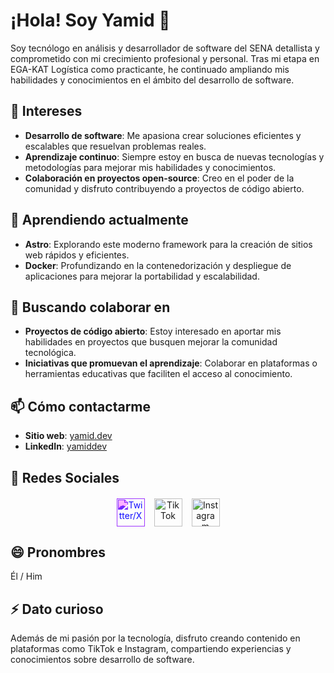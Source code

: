 # ¡Hola! Soy Yamid 👋

Soy tecnólogo en análisis y desarrollador de software del SENA detallista y comprometido con mi crecimiento profesional y personal. Tras mi etapa en EGA-KAT Logística como practicante, he continuado ampliando mis habilidades y conocimientos en el ámbito del desarrollo de software.

## 👀 Intereses

- **Desarrollo de software**: Me apasiona crear soluciones eficientes y escalables que resuelvan problemas reales.
- **Aprendizaje continuo**: Siempre estoy en busca de nuevas tecnologías y metodologías para mejorar mis habilidades y conocimientos.
- **Colaboración en proyectos open-source**: Creo en el poder de la comunidad y disfruto contribuyendo a proyectos de código abierto.

## 🌱 Aprendiendo actualmente

- **Astro**: Explorando este moderno framework para la creación de sitios web rápidos y eficientes.
- **Docker**: Profundizando en la contenedorización y despliegue de aplicaciones para mejorar la portabilidad y escalabilidad.

## 💞️ Buscando colaborar en

- **Proyectos de código abierto**: Estoy interesado en aportar mis habilidades en proyectos que busquen mejorar la comunidad tecnológica.
- **Iniciativas que promuevan el aprendizaje**: Colaborar en plataformas o herramientas educativas que faciliten el acceso al conocimiento.

## 📫 Cómo contactarme

- **Sitio web**: [yamid.dev](https://yamid.dev)
- **LinkedIn**: [yamiddev](https://co.linkedin.com/in/yamiddev)

## 📱 Redes Sociales

<div align="center" style="margin: 20px 0;">
  <div style="display: inline-flex; gap: 15px; flex-wrap: wrap; justify-content: center;">
    <!-- Twitter/X -->
    <a href="https://twitter.com/yamiddevofic" target="_blank" rel="noopener noreferrer" style="transition: transform 0.3s ease;">
        <img src="https://upload.wikimedia.org/wikipedia/commons/thumb/c/ce/X_logo_2023.svg/300px-X_logo_2023.svg.png" 
           alt="Twitter/X" 
           width="45" 
           height="45"
           style="filter: invert(8%) sepia(100%) saturate(6483%) hue-rotate(247deg) brightness(99%) contrast(145%);">
    </a>
    <a href="https://www.tiktok.com/@yamid.dev" target="_blank" rel="noopener noreferrer" style="transition: transform 0.3s ease;">
      <img src="https://www.svgrepo.com/show/327400/logo-tiktok.svg" 
           alt="TikTok" 
           width="45" 
           height="45">
    </a>
    <a href="https://www.instagram.com/yamiddevofic" target="_blank" rel="noopener noreferrer" style="transition: transform 0.3s ease;">
      <img src="https://upload.wikimedia.org/wikipedia/commons/e/e7/Instagram_logo_2016.svg" 
           alt="Instagram" 
           width="45" 
           height="45">
    </a>
  </div>
</div>

## 😄 Pronombres

Él / Him

## ⚡ Dato curioso

Además de mi pasión por la tecnología, disfruto creando contenido en plataformas como TikTok e Instagram, compartiendo experiencias y conocimientos sobre desarrollo de software.
